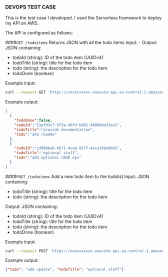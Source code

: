 ### DEVOPS TEST CASE

This is the test case I developed. I used the Serverless framework to deploy my API on AWS.

The API is configured as follows: 

####`GET /todoitems`
Returns JSON with all the todo items
Input: -
Output:
JSON containing:
- todoId (string): ID of the todo item (UUIDv4)
- todoTitle (string): title for the todo item
- todo (string): the description for the todo item
- todoDone (boolean)

Example input:
```bash
curl --request GET 'https://xxxxxxxxxx.execute-api.eu-central-1.amazonaws.com/dev/todoitems'

```

Example output:

```json
[
  {
    "todoDone":false,
    "todoId":"21ef03c7-5f2a-49fd-b891-48896de33ea1",
    "todoTitle":"provide documentation",
    "todo":"add readme"
  },
  {
    "todoId":"cd9088a6-6671-4cab-827f-4eca18be0091",
    "todoTitle":"optional stuff",
    "todo":"add optional CRUD ops"
  }
]
```
####`POST /todoitems`
Add a new todo item to the todolist
Input:
JSON containing:
- todoTitle (string): title for the todo item
- todo (string): the description for the todo item

Output:
JSON containing:
- todoId (string): ID of the todo item (UUIDv4)
- todoTitle (string): title for the todo item
- todo (string): the description for the todo item
- todoDone (boolean)

Example input:
```bash
curl --request POST 'https://xxxxxxxxxx.execute-api.eu-central-1.amazonaws.com/dev/todoitems' --header 'Content-Type: application/json' --data-raw '{"todo": "add update", "todoTitle": "optional stuff"}'

```

Example output:
```json
{"todo": "add update", "todoTitle": "optional stuff"}

```